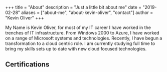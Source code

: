+++
title = "About"
description = "Just a little bit about me"
date = "2019-02-28"
aliases = ["about-me", "about-kevin-oliver", "contact"]
author = "Kevin Oliver"
+++

My Name is Kevin Oliver, for most of my IT career I have worked in the trenches of IT infrastructure. From Windows 2000 to Azure, I have worked on a range of Microsoft systems and technologies. Recently, I have begun a transformation to a cloud centric role. I am currently studying full time to bring my skills sets up to date with new cloud focused technologies.

## Certifications

<div data-iframe-width="150" data-iframe-height="270" data-share-badge-id="1642f01e-0d0a-41cb-a0d7-28f65ed11ead" data-share-badge-host="https://www.youracclaim.com"></div><script type="text/javascript" async src="//cdn.youracclaim.com/assets/utilities/embed.js"></script> 